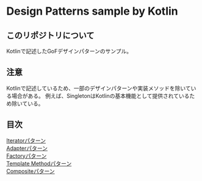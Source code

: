 # Design Patterns sample by Kotlin

## このリポジトリについて

Kotlinで記述したGoFデザインパターンのサンプル。

## 注意

Kotlinで記述しているため、一部のデザインパターンや実装メソッドを除いている場合がある。
例えば、SingletonはKotlinの基本機能として提供されているため除いている。

## 目次
[Iteratorパターン](/src/main/resources/docs/iterator/README.md)  
[Adapterパターン](/src/main/resources/docs/adapter/README.md)  
[Factoryパターン](/src/main/resources/docs/factory/README.md)  
[Template Methodパターン](/src/main/resources/docs/template_method/README.md)  
[Compositeパターン](/src/main/resources/docs/composite/README.md)  
